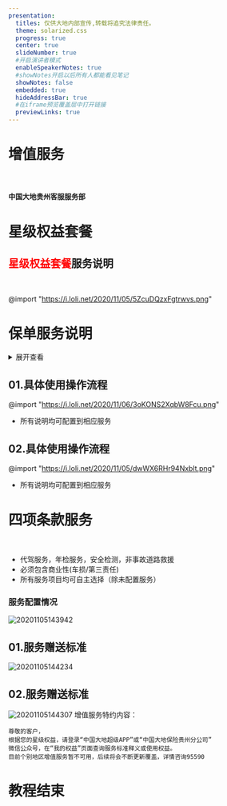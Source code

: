 ```yaml
---
presentation:
  titles: 仅供大地内部宣传,转载将追究法律责任。
  theme: solarized.css
  progress: true
  center: true
  slideNumber: true
  #开启演讲者模式
  enableSpeakerNotes: true
  #showNotes开启以后所有人都能看见笔记
  showNotes: false
  embedded: true
  hideAddressBar: true
  #在iframe预览覆盖层中打开链接
  previewLinks: true
---
```

<!--?注意上方注释无法修改颜色-->
<!--!data-background-image=""背景图片-->
<!--!data-background-iframe="https://www.baidu.com"背景网页可互动-->

<!-- slide data-transition="zoom" data-notes="制作人:申亮" -->
# 增值服务

<br/>

#### 中国大地贵州客服服务部

<!--data-background-color="#ffebcf"背景颜色-->

<!-- slide data-background-color="#ffebcf"-->

# 星级权益套餐

<!-- slide vertical=true -->

## <span style=color:red>星级权益套餐</span>服务说明

<br/>

@import "https://i.loli.net/2020/11/05/5ZcuDQzxFgtrwvs.png"

<!-- slide -->
# 保单服务说明

<!--todo测试展开代码运用-->
<details>
<summary>展开查看</summary>
<pre>

<div align= center style=color:blue>01.具体使用操作流程;</div>

<div align= center style=color:red>02.具体使用操作流程;</div>

</pre>
</details>
<!--todo测试展开代码运用-->

<!-- slide vertical=true-->

## 01.具体使用操作流程

@import "https://i.loli.net/2020/11/06/3oKONS2XqbW8Fcu.png"

- 所有说明均可配置到相应服务

<!-- slide vertical=true-->

## 02.具体使用操作流程

@import "https://i.loli.net/2020/11/05/dwWX6RHr94Nxblt.png"

- 所有说明均可配置到相应服务

<!--  slide data-notes="服务均为可选,注意勾选" -->

# 四项条款服务

&emsp;

- 代驾服务，年检服务，安全检测，非事故道路救援<!-- .element: class="fragment" data-fragment-index="1" -->
&emsp;
- 必须包含商业性(车损/第三责任)<!-- .element: class="fragment" data-fragment-index="2" -->
&emsp;
- 所有服务项目均可自主选择（除未配置服务）<!-- .element: class="fragment" data-fragment-index="3" -->

<!-- slide vertical=true-->

### 服务配置情况

![20201105143942](https://i.loli.net/2020/11/05/1bAvEenJ2uDSOiV.png)

<!-- slide vertical=true-->
## 01.服务赠送标准
![20201105144234](https://i.loli.net/2020/11/05/8JIljfUDBCvxmRd.png)

<!-- slide vertical=true-->
## 02.服务赠送标准
![20201105144307](https://i.loli.net/2020/11/05/xskp8gGN1LvMinS.png)
<font siez=3>增值服务特约内容：</font>

```
尊敬的客户，
根据您的星级权益，请登录“中国大地超级APP”或“中国大地保险贵州分公司”
微信公众号，在“我的权益”页面查询服务标准释义或使用权益。
目前个别地区增值服务暂不可用，后续将会不断更新覆盖，详情咨询95590
```

<!-- slide data-transition="convex"-->
# 教程结束
